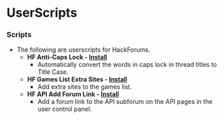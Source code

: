# UserScripts
 
### Scripts
* The following are userscripts for HackForums.
  * **HF Anti-Caps Lock - [Install](https://github.com/moodiest/Userscripts/raw/master/HF%20Anti-Caps%20Lock.user.js)**
    * Automatically convert the words in caps lock in thread titles to Title Case.
  * **HF Games List Extra Sites - [Install](https://github.com/moodiest/Userscripts/raw/master/HF%20Games%20List%20Extra%20Sites.user.js)**
    * Add extra sites to the games list.
  * **HF API Add Forum Link - [Install](https://github.com/moodiest/Userscripts/raw/master/HF%20API%20Add%20Forum%20Link.user.js)**
    * Add a forum link to the API subforum on the API pages in the user control panel.